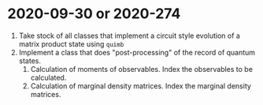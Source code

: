 # 2020-09-30 or 2020-274
1. Take stock of all classes that implement a circuit style evolution of a matrix product state using `quimb`
2. Implement a class that does "post-processing" of the record of quantum states.
    1. Calculation of moments of observables. Index the observables to be calculated.
    2. Calculation of marginal density matrices. Index the marginal density matrices.
